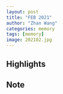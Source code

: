 ```yaml
---
layout: post
title: "FEB 2021"
author: "Zhan Wang"
categories: memory
tags: [memory]
image: 202102.jpg
---
```


## Highlights


## Note
